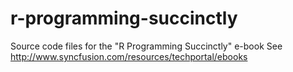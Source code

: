# r-programming-succinctly
Source code files for the "R Programming Succinctly" e-book
See http://www.syncfusion.com/resources/techportal/ebooks

